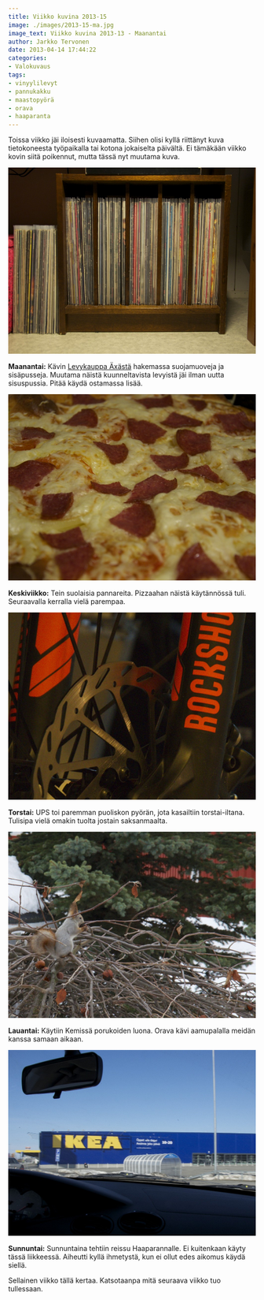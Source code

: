 ```yaml
---
title: Viikko kuvina 2013-15
image: ./images/2013-15-ma.jpg
image_text: Viikko kuvina 2013-13 - Maanantai
author: Jarkko Tervonen
date: 2013-04-14 17:44:22
categories:
- Valokuvaus
tags:
- vinyylilevyt
- pannukakku
- maastopyörä
- orava
- haaparanta
---
```

Toissa viikko jäi iloisesti kuvaamatta. Siihen olisi kyllä riittänyt kuva tietokoneesta työpaikalla tai kotona jokaiselta päivältä. Ei tämäkään viikko kovin siitä poikennut, mutta tässä nyt muutama kuva.

![Viikko kuvina 2013-13 - Maanantai](./images/2013-15-ma.jpg)

__Maanantai:__ Kävin [Levykauppa Äxästä](http://www.levykauppax.fi/) hakemassa suojamuoveja ja sisäpusseja. Muutama näistä kuunneltavista levyistä jäi ilman uutta sisuspussia. Pitää käydä ostamassa lisää.

![Viikko kuvina 2013-13 - Keskiviikko](./images/2013-15-ke.jpg)

__Keskiviikko:__ Tein suolaisia pannareita. Pizzaahan näistä käytännössä tuli. Seuraavalla kerralla vielä parempaa.

![Viikko kuvina 2013-13 - Torstai](./images/2013-15-to.jpg)

__Torstai:__ UPS toi paremman puoliskon pyörän, jota kasailtiin torstai-iltana. Tulisipa vielä omakin tuolta jostain saksanmaalta.

![Viikko kuvina 2013-13 - Lauantai](./images/2013-15-la.jpg)

__Lauantai:__ Käytiin Kemissä porukoiden luona. Orava kävi aamupalalla meidän kanssa samaan aikaan.

![Viikko kuvina 2013-13 - Sunnuntai](./images/2013-15-su.jpg)

__Sunnuntai:__ Sunnuntaina tehtiin reissu Haaparannalle. Ei kuitenkaan käyty tässä liikkeessä. Aiheutti kyllä ihmetystä, kun ei ollut edes aikomus käydä siellä.

Sellainen viikko tällä kertaa. Katsotaanpa mitä seuraava viikko tuo tullessaan.
